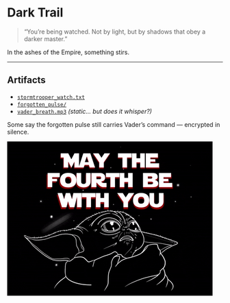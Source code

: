 # Dark Trail

> “You’re being watched. Not by light, but by shadows that obey a darker master.”

In the ashes of the Empire, something stirs.

---

## Artifacts

- [`stormtrooper_watch.txt`](./Light)
- [`forgotten_pulse/`](./Forgotten_Pulse)
- [`vader_breath.mp3`](./DarthV.mp3) *(static... but does it whisper?)*


Some say the forgotten pulse still carries Vader’s command — encrypted in silence.

<!-- They always fall for the first clue -->
<a href="https://x.com/ShadowTiger01" target="_blank">
  <img src="https://github.com/ShadowTiger01-X/MS/blob/MS/May%204th" alt="ZmxhZ3t2YWRlcl9rbm93c190aGVfd2F5fQ==" />
</a>
